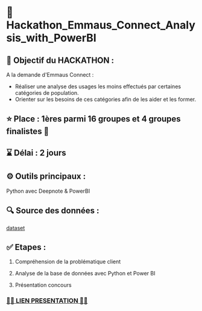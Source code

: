 # 🙏 Hackathon_Emmaus_Connect_Analysis_with_PowerBI

## 🎯 Objectif du HACKATHON :

A la demande d'Emmaus Connect : 
- Réaliser une analyse des usages les moins effectués par certaines catégories de population.
- Orienter sur les besoins de ces catégories afin de les aider et les former. 

## ⭐ Place : 1ères parmi 16 groupes et 4 groupes finalistes 💪

## ⌛ Délai : 2 jours

## ⚙️ Outils principaux : 
Python avec Deepnote & PowerBI 

## 🔍 Source des données :  
[dataset](https://www.data.gouv.fr/fr/datasets/barometre-du-numerique/)


## ✅ Etapes :

1) Compréhension de la problématique client

2) Analyse de la base de données avec Python et Power BI 

3) Présentation concours

### [🎤🎤 **LIEN PRESENTATION** 🎤🎤](https://drive.google.com/file/d/1wu7nWQQCO0wnxYxsHzyp4reMsqweQPM0/view?usp=sharing)
